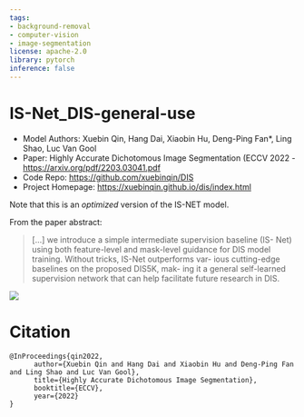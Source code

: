 ```yaml
---
tags:
- background-removal
- computer-vision
- image-segmentation
license: apache-2.0
library: pytorch
inference: false
---
```


# IS-Net_DIS-general-use

* Model Authors: Xuebin Qin, Hang Dai, Xiaobin Hu, Deng-Ping Fan*, Ling Shao, Luc Van Gool
* Paper: Highly Accurate Dichotomous Image Segmentation (ECCV 2022 - https://arxiv.org/pdf/2203.03041.pdf
* Code Repo: https://github.com/xuebinqin/DIS
* Project Homepage: https://xuebinqin.github.io/dis/index.html

Note that this is an _optimized_ version of the IS-NET model.

From the paper abstract:

> [...]  we introduce a simple intermediate supervision baseline (IS- Net) using both feature-level and mask-level guidance for DIS model training. Without tricks, IS-Net outperforms var- ious cutting-edge baselines on the proposed DIS5K, mak- ing it a general self-learned supervision network that can help facilitate future research in DIS.

![](https://raw.githubusercontent.com/xuebinqin/DIS/main/figures/is-net.png)

# Citation

```
@InProceedings{qin2022,
      author={Xuebin Qin and Hang Dai and Xiaobin Hu and Deng-Ping Fan and Ling Shao and Luc Van Gool},
      title={Highly Accurate Dichotomous Image Segmentation},
      booktitle={ECCV},
      year={2022}
}
```
